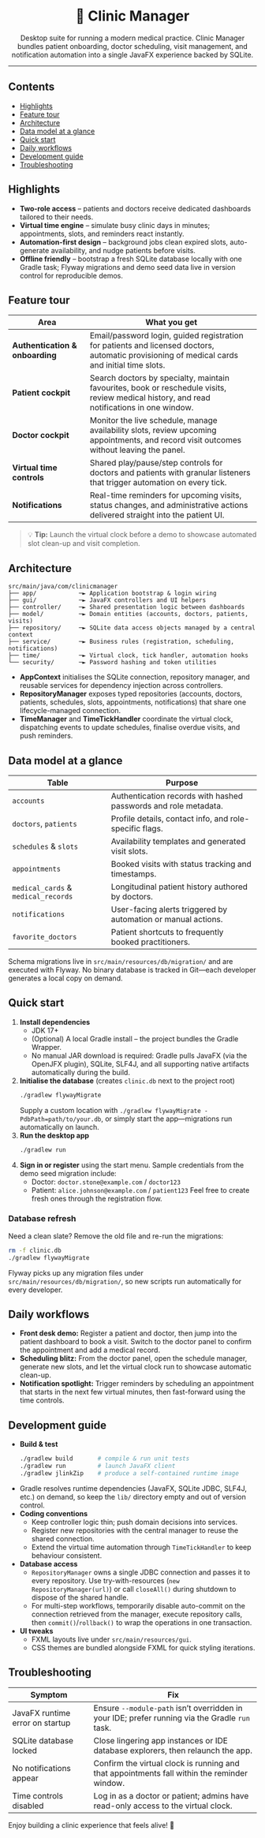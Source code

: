 <div align="center">

# 🏥 Clinic Manager

Desktop suite for running a modern medical practice. Clinic Manager bundles patient onboarding, doctor scheduling, visit management, and notification automation into a single JavaFX experience backed by SQLite.

</div>

---

## Contents
- [Highlights](#highlights)
- [Feature tour](#feature-tour)
- [Architecture](#architecture)
- [Data model at a glance](#data-model-at-a-glance)
- [Quick start](#quick-start)
- [Daily workflows](#daily-workflows)
- [Development guide](#development-guide)
- [Troubleshooting](#troubleshooting)

## Highlights
- **Two-role access** – patients and doctors receive dedicated dashboards tailored to their needs.
- **Virtual time engine** – simulate busy clinic days in minutes; appointments, slots, and reminders react instantly.
- **Automation-first design** – background jobs clean expired slots, auto-generate availability, and nudge patients before visits.
- **Offline friendly** – bootstrap a fresh SQLite database locally with one Gradle task; Flyway migrations and demo seed data live in version control for reproducible demos.

## Feature tour
| Area | What you get |
| --- | --- |
| **Authentication & onboarding** | Email/password login, guided registration for patients and licensed doctors, automatic provisioning of medical cards and initial time slots. |
| **Patient cockpit** | Search doctors by specialty, maintain favourites, book or reschedule visits, review medical history, and read notifications in one window. |
| **Doctor cockpit** | Monitor the live schedule, manage availability slots, review upcoming appointments, and record visit outcomes without leaving the panel. |
| **Virtual time controls** | Shared play/pause/step controls for doctors and patients with granular listeners that trigger automation on every tick. |
| **Notifications** | Real-time reminders for upcoming visits, status changes, and administrative actions delivered straight into the patient UI. |

> 💡 **Tip:** Launch the virtual clock before a demo to showcase automated slot clean-up and visit completion.

## Architecture
```
src/main/java/com/clinicmanager
├── app/            ─► Application bootstrap & login wiring
├── gui/            ─► JavaFX controllers and UI helpers
├── controller/     ─► Shared presentation logic between dashboards
├── model/          ─► Domain entities (accounts, doctors, patients, visits)
├── repository/     ─► SQLite data access objects managed by a central context
├── service/        ─► Business rules (registration, scheduling, notifications)
├── time/           ─► Virtual clock, tick handler, automation hooks
└── security/       ─► Password hashing and token utilities
```
- **AppContext** initialises the SQLite connection, repository manager, and reusable services for dependency injection across controllers.
- **RepositoryManager** exposes typed repositories (accounts, doctors, patients, schedules, slots, appointments, notifications) that share one lifecycle-managed connection.
- **TimeManager** and **TimeTickHandler** coordinate the virtual clock, dispatching events to update schedules, finalise overdue visits, and push reminders.

## Data model at a glance
| Table | Purpose |
| --- | --- |
| `accounts` | Authentication records with hashed passwords and role metadata. |
| `doctors`, `patients` | Profile details, contact info, and role-specific flags. |
| `schedules` & `slots` | Availability templates and generated visit slots. |
| `appointments` | Booked visits with status tracking and timestamps. |
| `medical_cards` & `medical_records` | Longitudinal patient history authored by doctors. |
| `notifications` | User-facing alerts triggered by automation or manual actions. |
| `favorite_doctors` | Patient shortcuts to frequently booked practitioners. |

Schema migrations live in `src/main/resources/db/migration/` and are executed with Flyway. No binary database is tracked in Git—each developer generates a local copy on demand.

## Quick start
1. **Install dependencies**
   - JDK 17+
   - (Optional) A local Gradle install – the project bundles the Gradle Wrapper.
   - No manual JAR download is required: Gradle pulls JavaFX (via the OpenJFX plugin), SQLite, SLF4J, and all supporting native
     artifacts automatically during the build.
2. **Initialise the database** (creates `clinic.db` next to the project root)
   ```bash
   ./gradlew flywayMigrate
   ```
   Supply a custom location with `./gradlew flywayMigrate -PdbPath=path/to/your.db`, or simply start the app—migrations run automatically on launch.
3. **Run the desktop app**
   ```bash
   ./gradlew run
   ```
4. **Sign in or register** using the start menu. Sample credentials from the demo seed migration include:
   - Doctor: `doctor.stone@example.com` / `doctor123`
   - Patient: `alice.johnson@example.com` / `patient123`
   Feel free to create fresh ones through the registration flow.

### Database refresh
Need a clean slate? Remove the old file and re-run the migrations:
```bash
rm -f clinic.db
./gradlew flywayMigrate
```
Flyway picks up any migration files under `src/main/resources/db/migration/`, so new scripts run automatically for every developer.

## Daily workflows
- **Front desk demo:** Register a patient and doctor, then jump into the patient dashboard to book a visit. Switch to the doctor panel to confirm the appointment and add a medical record.
- **Scheduling blitz:** From the doctor panel, open the schedule manager, generate new slots, and let the virtual clock run to showcase automatic clean-up.
- **Notification spotlight:** Trigger reminders by scheduling an appointment that starts in the next few virtual minutes, then fast-forward using the time controls.

## Development guide
- **Build & test**
  ```bash
  ./gradlew build       # compile & run unit tests
  ./gradlew run         # launch JavaFX client
  ./gradlew jlinkZip    # produce a self-contained runtime image
  ```
- Gradle resolves runtime dependencies (JavaFX, SQLite JDBC, SLF4J, etc.) on demand, so keep the `lib/` directory empty and out
  of version control.
- **Coding conventions**
  - Keep controller logic thin; push domain decisions into services.
  - Register new repositories with the central manager to reuse the shared connection.
  - Extend the virtual time automation through `TimeTickHandler` to keep behaviour consistent.
- **Database access**
  - `RepositoryManager` owns a single JDBC connection and passes it to every repository.
    Use try-with-resources (`new RepositoryManager(url)`) or call `closeAll()` during
    shutdown to dispose of the shared handle.
  - For multi-step workflows, temporarily disable auto-commit on the connection retrieved
    from the manager, execute repository calls, then `commit()`/`rollback()` to wrap the
    operations in one transaction.
- **UI tweaks**
  - FXML layouts live under `src/main/resources/gui`.
  - CSS themes are bundled alongside FXML for quick styling iterations.

## Troubleshooting
| Symptom | Fix |
| --- | --- |
| JavaFX runtime error on startup | Ensure `--module-path` isn’t overridden in your IDE; prefer running via the Gradle `run` task. |
| SQLite database locked | Close lingering app instances or IDE database explorers, then relaunch the app. |
| No notifications appear | Confirm the virtual clock is running and that appointments fall within the reminder window. |
| Time controls disabled | Log in as a doctor or patient; admins have read-only access to the virtual clock. |

Enjoy building a clinic experience that feels alive! 🚀
